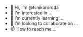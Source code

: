 - 👋 Hi, I’m @tshikororoda
- 👀 I’m interested in ...
- 🌱 I’m currently learning ...
- 💞️ I’m looking to collaborate on ...
- 📫 How to reach me ...

<!---
tshikororoda/tshikororoda is a ✨ special ✨ repository because its `README.md` (this file) appears on your GitHub profile.
You can click the Preview link to take a look at your changes.
--->
